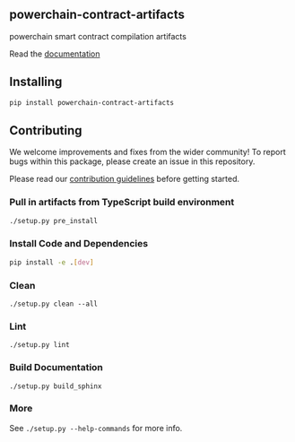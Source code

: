 ## powerchain-contract-artifacts

powerchain smart contract compilation artifacts

Read the [documentation](http://powerchain-contract-artifacts-py.s3-website-us-east-1.amazonaws.com/)

## Installing

```bash
pip install powerchain-contract-artifacts
```

## Contributing

We welcome improvements and fixes from the wider community! To report bugs within this package, please create an issue in this repository.

Please read our [contribution guidelines](../../CONTRIBUTING.md) before getting started.

### Pull in artifacts from TypeScript build environment

```bash
./setup.py pre_install
```

### Install Code and Dependencies

```bash
pip install -e .[dev]
```

### Clean

`./setup.py clean --all`

### Lint

`./setup.py lint`

### Build Documentation

`./setup.py build_sphinx`

### More

See `./setup.py --help-commands` for more info.
